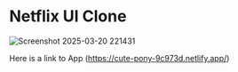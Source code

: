 # Netflix UI Clone

![Screenshot 2025-03-20 221431](https://github.com/user-attachments/assets/a9d6cd00-4c73-4333-8f08-028e934904ac)

Here is a link to App (https://cute-pony-9c973d.netlify.app/)
